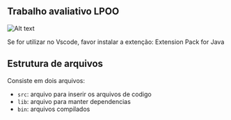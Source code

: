 ## Trabalho avaliativo LPOO

![Alt text](imgs/tela-cadastro.jpg)

Se for utilizar no Vscode, favor instalar a extenção: Extension Pack for Java

## Estrutura de arquivos

Consiste em dois arquivos:

- `src`: arquivo para inserir os arquivos de codigo
- `lib`: arquivo para manter dependencias
- `bin`: arquivos compilados
